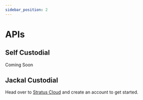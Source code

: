 ```yaml
---
sidebar_position: 2
---
```


# APIs

## Self Custodial

Coming Soon

## Jackal Custodial

Head over to [Stratus Cloud](https://stratuscloud.xyz) and create an account to get started.
